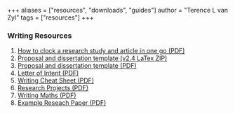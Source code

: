 +++
aliases = ["resources", "downloads", "guides"]
author = "Terence L van Zyl"
tags = ["resources"]
+++

### Writing Resources

1. [How to clock a research study and article in one go (PDF)](How%20to%20clock%20a%20research%20study%20and%20article%20in%20one%20go.pdf)
2. [Proposal and dissertation template (v2.4 LaTex ZIP)](Proposal_Thesis_2.4.zip)
3. [Proposal and dissertation template (PDF)](main.pdf)
4. [Letter of Intent (PDF)](letter_of_intent.pdf)
5. [Writing Cheat Sheet (PDF)](Writing%20Cheat%20Sheet.pdf)
6. [Research Projects (PDF)](research_projects.pdf)
7. [Writing Maths (PDF)](https://www2.math.uconn.edu/~khlee/math2784s10/writingtips.pdf)
8. [Example Reseach Paper (PDF)](https://arxiv.org/pdf/2508.01966?)

